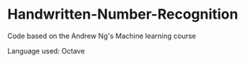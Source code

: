 # Handwritten-Number-Recognition
Code based on the Andrew Ng's Machine learning course

Language used:
Octave
